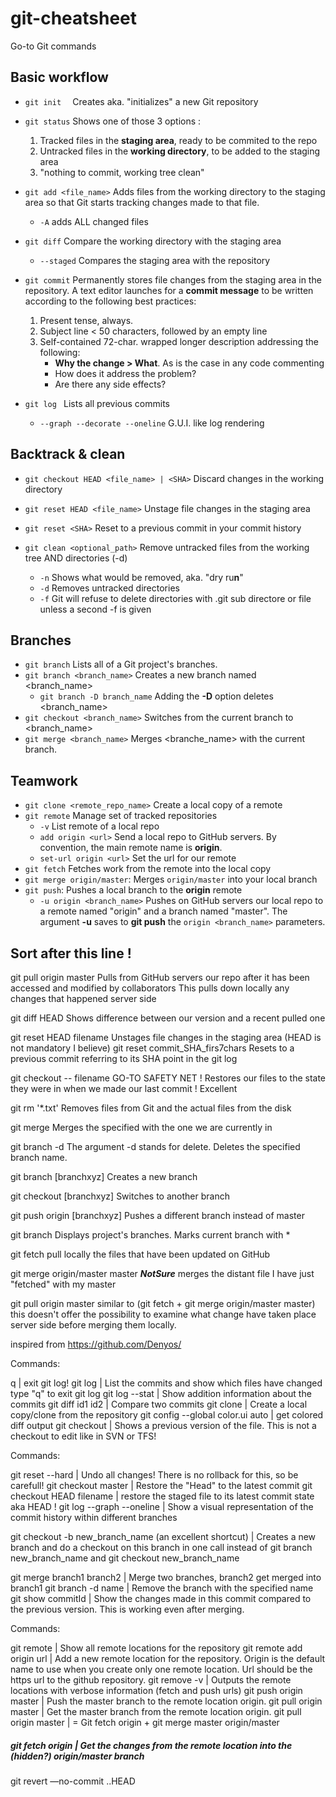 # git-cheatsheet
Go-to Git commands

## Basic workflow

- `git init  ` Creates aka. "initializes" a new Git repository
- `git status` Shows one of those 3 options :
  1. Tracked files in the **staging area**, ready to be commited to the repo
  2. Untracked files in the **working directory**, to be added to the staging area
  3. "nothing to commit, working tree clean"
- `git add <file_name>`  Adds files from the working directory to the staging area so that Git starts tracking changes made to that file.
  - `-A` adds ALL changed files
- `git diff` Compare the working directory with the staging area
    - `--staged` Compares the staging area with the repository
- `git commit` Permanently stores file changes from the staging area in the repository. A text editor launches for a **commit message** to be written according to the following best practices:

  1. Present tense, always.
  2. Subject line < 50 characters, followed by an empty line
  3. Self-contained 72-char. wrapped longer description addressing the following:
     - **Why the change > What**. As is the case in any code commenting
     - How does it address the problem?
     - Are there any side effects?


- `git log ` Lists all previous commits
  - `--graph --decorate --oneline` G.U.I. like log rendering




## Backtrack & clean

- `git checkout HEAD <file_name> | <SHA>` Discard changes in the working directory

- `git reset HEAD <file_name>` Unstage file changes in the staging area

- `git reset <SHA>` Reset to a previous commit in your commit history

- `git clean <optional_path>` Remove untracked files from the working tree AND directories (-d)

  - `-n` Shows what would be removed, aka. "dry ru**n**"
  - `-d` Removes untracked directories
  - `-f` Git will refuse to delete directories with .git sub directore or file unless a second -f is given




## Branches

- `git branch` Lists all of a Git project's branches.
- `git branch <branch_name>` Creates a new branch named <branch_name>
  - `git branch -D branch_name` Adding the **-D** option deletes <branch_name>
- `git checkout <branch_name>` Switches from the current branch to <branch_name>
- `git merge <branch_name>` Merges <branche_name> with the current branch.




## Teamwork

- `git clone <remote_repo_name>` Create a local copy of a remote
- `git remote` Manage set of tracked repositories
  - `-v` List remote of a local repo
  - `add origin <url>` Send a local repo to GitHub servers. By convention, the main remote name is **origin**.
  - `set-url origin <url>` Set the url for our remote
- `git fetch` Fetches work from the remote into the local copy
- `git merge origin/master`: Merges `origin/master` into your local branch
- `git push`: Pushes a local branch to the **origin** remote
  - `-u origin <branch_name>` Pushes on GitHub servers our local repo to a remote named "origin" and a branch named "master". The argument **-u** saves to **git push** the `origin <branch_name>` parameters.



## Sort after this line !

git pull origin master
  Pulls from GitHub servers our repo after it has been accessed and modified by collaborators
  This pulls down locally any changes that happened server side

git diff HEAD
  Shows difference between our version and a recent pulled one

git reset HEAD filename
  Unstages file changes in the staging area (HEAD is not mandatory I believe)
git reset commit_SHA_firs7chars
	Resets to a previous commit referring to its SHA point in the git log

git checkout -- filename
  GO-TO SAFETY NET !
  Restores our files to the state they were in when we made our last commit ! Excellent

git rm '*.txt'
  Removes files from Git and the actual files from the disk


git merge <branch name>
  Merges the specified <branch name> with the one we are currently in


git branch -d <branch name>
  The argument -d stands for delete. Deletes the specified branch name.



git branch [branchxyz]
  Creates a new branch

git checkout [branchxyz]
  Switches to another branch

git push origin [branchxyz]
  Pushes a different branch instead of master

git branch
  Displays project's branches. Marks current branch with *

git fetch
  pull locally the files that have been updated on GitHub

git merge origin/master master
  ***NotSure*** merges the distant file I have just "fetched" with my
  master

git pull origin master
  similar to (git fetch + git merge origin/master master)
  this doesn't offer the possibility to examine what change have taken place
  server side before merging them locally.

inspired from https://github.com/Denyos/

Commands:

q |    exit git log!
git log  |    List the commits and show which files have changed
type "q" to exit git log
git log --stat  |    Show addition information about the commits
git diff id1 id2  |    Compare two commits
git clone  |    Create a local copy/clone from the repository
git config --global color.ui auto |    get colored diff output
git checkout  |    Shows a previous version of the file. This is not a checkout to edit like in SVN or TFS!


  Commands:

 git reset --hard  |    Undo all changes! There is no rollback for this, so be carefull!
  git checkout master  |    Restore the "Head" to the latest commit
	git checkout HEAD filename | restore the staged file to its latest commit state aka HEAD !
  git log --graph --oneline <branch1> <branch2>  |    Show a visual representation of the commit history within different branches

 git checkout -b new_branch_name (an excellent shortcut)
  |    Creates a new branch and do a checkout on this branch in one call instead of git branch new_branch_name and git checkout new_branch_name

  git merge branch1 branch2  |    Merge two branches, branch2 get merged into branch1
  git branch -d name  |    Remove the branch with the specified name
  git show commitId  |    Show the changes made in this commit compared to the previous version. This is working even after merging.



  Commands:

  git remote  |    Show all remote locations for the repository
  git remote add origin url |     Add a new remote location for the repository. Origin is the default name to use when you create only one remote location. Url should be the https url to the github repository.
  git remove -v  |    Outputs the remote locations with verbose information (fetch and push urls)
  git push origin master  |    Push the master branch to the remote location origin.
  git pull origin master  |    Get the master branch from the remote location origin.
  git pull origin master  |    = Git fetch origin + git merge master origin/master

#####   git fetch origin  |    Get the changes from the remote location into the (hidden?) origin/master branch





git revert —no-commit <SHA>..HEAD